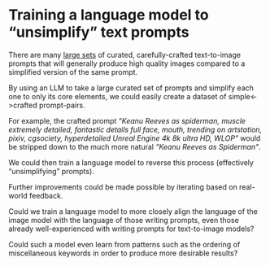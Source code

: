 # Training a language model to “unsimplify” text prompts

There are many [large sets](https://github.com/Jeremy-Fuller/Prompts/blob/main/prompts.txt) of curated, carefully-crafted text-to-image prompts that will generally produce high quality images compared to a simplified version of the same prompt.

By using an LLM to take a large curated set of prompts and simplify each one to only its core elements, we could easily create a dataset of simple<->crafted prompt-pairs.

For example, the crafted prompt *"Keanu Reeves as spiderman, muscle extremely detailed, fantastic details full face, mouth, trending on artstation, pixiv, cgsociety, hyperdetailed Unreal Engine 4k 8k ultra HD, WLOP"* would be stripped down to the much more natural *"Keanu Reeves as Spiderman"*.

We could then train a language model to reverse this process (effectively “unsimplifying” prompts).

Further improvements could be made possible by iterating based on real-world feedback.

Could we train a language model to more closely align the language of the image model with the language of those writing prompts, even those already well-experienced with writing prompts for text-to-image models?

Could such a model even learn from patterns such as the ordering of miscellaneous keywords in order to produce more desirable results?